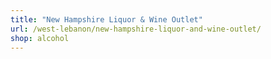 ```yaml
---
title: "New Hampshire Liquor & Wine Outlet"
url: /west-lebanon/new-hampshire-liquor-and-wine-outlet/
shop: alcohol
---
```

